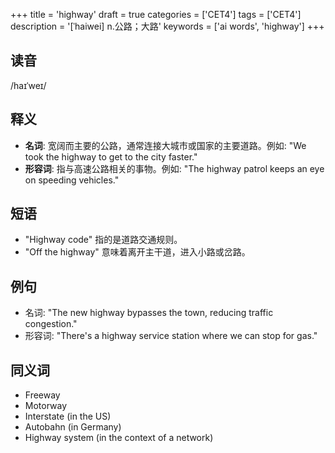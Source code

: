 +++
title = 'highway'
draft = true
categories = ['CET4']
tags = ['CET4']
description = '[ˈhaiwei] n.公路；大路'
keywords = ['ai words', 'highway']
+++

## 读音
/haɪˈweɪ/

## 释义
- **名词**: 宽阔而主要的公路，通常连接大城市或国家的主要道路。例如: "We took the highway to get to the city faster."
- **形容词**: 指与高速公路相关的事物。例如: "The highway patrol keeps an eye on speeding vehicles."

## 短语
- "Highway code" 指的是道路交通规则。
- "Off the highway" 意味着离开主干道，进入小路或岔路。

## 例句
- 名词: "The new highway bypasses the town, reducing traffic congestion."
- 形容词: "There's a highway service station where we can stop for gas."

## 同义词
- Freeway
- Motorway
- Interstate (in the US)
- Autobahn (in Germany)
- Highway system (in the context of a network)
